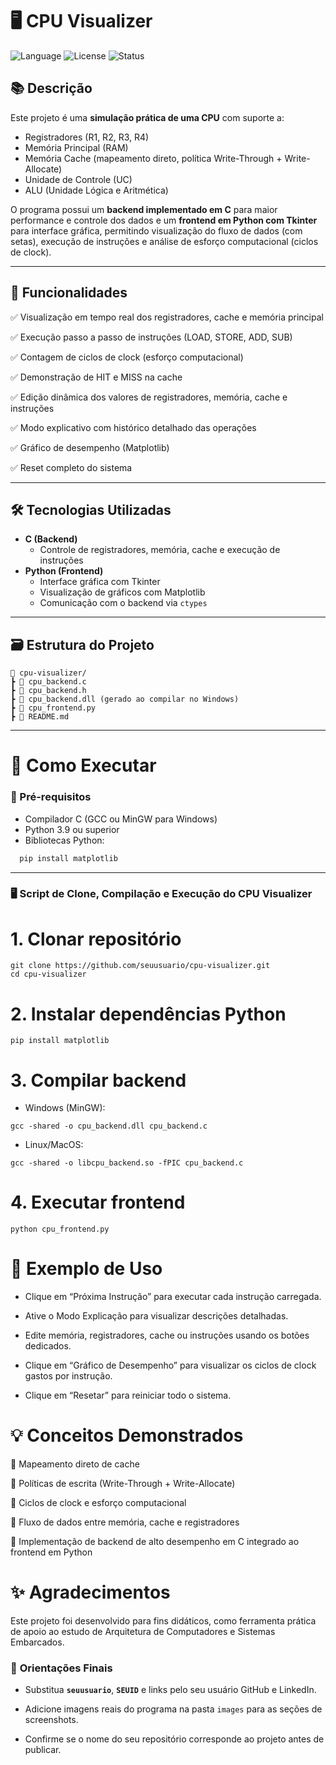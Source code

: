 # 🖥️ CPU Visualizer

![Language](https://img.shields.io/badge/Language-C%20%26%20Python-blue)
![License](https://img.shields.io/badge/License-MIT-green)
![Status](https://img.shields.io/badge/Status-Ativo-success)

## 📚 Descrição

Este projeto é uma **simulação prática de uma CPU** com suporte a:

- Registradores (R1, R2, R3, R4)
- Memória Principal (RAM)
- Memória Cache (mapeamento direto, política Write-Through + Write-Allocate)
- Unidade de Controle (UC)
- ALU (Unidade Lógica e Aritmética)

O programa possui um **backend implementado em C** para maior performance e controle dos dados e um **frontend em Python com Tkinter** para interface gráfica, permitindo visualização do fluxo de dados (com setas), execução de instruções e análise de esforço computacional (ciclos de clock).

---

## 🎯 Funcionalidades

✅ Visualização em tempo real dos registradores, cache e memória principal  

✅ Execução passo a passo de instruções (LOAD, STORE, ADD, SUB)  

✅ Contagem de ciclos de clock (esforço computacional)  

✅ Demonstração de HIT e MISS na cache  

✅ Edição dinâmica dos valores de registradores, memória, cache e instruções  

✅ Modo explicativo com histórico detalhado das operações  

✅ Gráfico de desempenho (Matplotlib)  

✅ Reset completo do sistema  

---

## 🛠️ Tecnologias Utilizadas

- **C (Backend)**
  - Controle de registradores, memória, cache e execução de instruções
- **Python (Frontend)**
  - Interface gráfica com Tkinter
  - Visualização de gráficos com Matplotlib
  - Comunicação com o backend via `ctypes`

---

## 🗃️ Estrutura do Projeto
```
📁 cpu-visualizer/
┣ 📄 cpu_backend.c
┣ 📄 cpu_backend.h
┣ 📄 cpu_backend.dll (gerado ao compilar no Windows)
┣ 📄 cpu_frontend.py
┣ 📄 README.md
```


---

# 🚀 Como Executar

### 🔧 Pré-requisitos

- Compilador C (GCC ou MinGW para Windows)
- Python 3.9 ou superior
- Bibliotecas Python:
```bash
  pip install matplotlib
```
---

### 🖥️ Script de Clone, Compilação e Execução do CPU Visualizer

# 1. Clonar repositório
```
git clone https://github.com/seuusuario/cpu-visualizer.git
cd cpu-visualizer
```
# 2. Instalar dependências Python
```
pip install matplotlib
```
# 3. Compilar backend
- Windows (MinGW):
```
gcc -shared -o cpu_backend.dll cpu_backend.c
```
- Linux/MacOS:
```
gcc -shared -o libcpu_backend.so -fPIC cpu_backend.c
```

# 4. Executar frontend
```
python cpu_frontend.py
```

# 📝 Exemplo de Uso

- Clique em “Próxima Instrução” para executar cada instrução carregada.

- Ative o Modo Explicação para visualizar descrições detalhadas.

- Edite memória, registradores, cache ou instruções usando os botões dedicados.

- Clique em “Gráfico de Desempenho” para visualizar os ciclos de clock gastos por instrução.

- Clique em “Resetar” para reiniciar todo o sistema.

# 💡 Conceitos Demonstrados

🔹 Mapeamento direto de cache

🔹 Políticas de escrita (Write-Through + Write-Allocate)

🔹 Ciclos de clock e esforço computacional

🔹 Fluxo de dados entre memória, cache e registradores

🔹 Implementação de backend de alto desempenho em C integrado ao frontend em Python

# ✨ Agradecimentos

Este projeto foi desenvolvido para fins didáticos, como ferramenta prática de apoio ao estudo de Arquitetura de Computadores e Sistemas Embarcados.


### 🔖 **Orientações Finais**

- Substitua **`seuusuario`**, **`SEUID`** e links pelo seu usuário GitHub e LinkedIn.

- Adicione imagens reais do programa na pasta `images` para as seções de screenshots.

- Confirme se o nome do seu repositório corresponde ao projeto antes de publicar.


